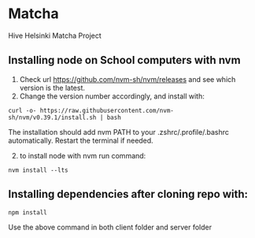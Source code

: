 # Matcha
Hive Helsinki Matcha Project

## Installing node on School computers with nvm

1. Check url https://github.com/nvm-sh/nvm/releases and see which version is the latest.
2. Change the version number accordingly, and install with:
```console
curl -o- https://raw.githubusercontent.com/nvm-sh/nvm/v0.39.1/install.sh | bash
```

The installation should add nvm PATH to your .zshrc/.profile/.bashrc automatically. Restart the terminal if needed.

2. to install node with nvm run command:
```console
nvm install --lts
```

## Installing dependencies after cloning repo with:
```console
npm install
```
Use the above command in both client folder and server folder
